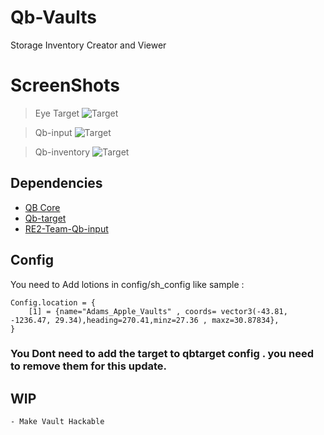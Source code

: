 # Qb-Vaults
Storage Inventory Creator and Viewer


# ScreenShots
> Eye Target
![Target](https://cdn.discordapp.com/attachments/861207027636240384/909754077909491753/unknown.png)

> Qb-input
![Target](https://cdn.discordapp.com/attachments/861207027636240384/909754148537376828/unknown.png)

> Qb-inventory
![Target](https://cdn.discordapp.com/attachments/861207027636240384/909754249343275008/unknown.png)

## Dependencies
- [QB Core](https://github.com/qbcore-framework/qb-core)
- [Qb-target](https://github.com/BerkieBb/qb-target)
- [RE2-Team-Qb-input](https://github.com/Re2team/qb-input)


## Config
You need to Add lotions in config/sh_config like sample :
```
Config.location = {
    [1] = {name="Adams_Apple_Vaults" , coords= vector3(-43.81, -1236.47, 29.34),heading=270.41,minz=27.36 , maxz=30.87834},
}
```

### You Dont need to add the target to qbtarget config . you need to remove them for this update.

## WIP

```
- Make Vault Hackable
```